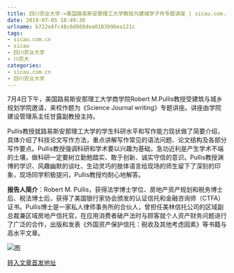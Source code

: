 ```yaml
---
title: 四川农业大学->美国路易斯安那理工大学教授为建城学子作专题讲座 | sicau.com.cn
date: 2019-07-05 18:49:30
urlname: b722e8fc48c6d860dea0103996ea121c
tags: 
- sicau.com.cn
- sicau
- 四川农业大学
- 川农大
categories:
- sicau.com.cn
- 四川农业大学
---
```



7月4日下午，美国路易斯安那理工大学商学院Robert M.Pullis教授受建筑与城乡规划学院邀请，来校作题为《Science Journal writing》专题讲座。讲座由学院建设管理系主任甘露副教授主持。

Pullis教授就路易斯安那理工大学的学生科研水平和写作能力现状做了简要介绍，具体介绍了科技论文写作方法，重点讲解写作常见的语法问题、论文结构及各部分写作要点。Pullis教授强调科研和学术要以兴趣为基础，急功近利是产生学术不端的土壤，做科研一定要树立勤勉踏实、敢于创新、诚实守信的意识。Pullis教授渊博的学识、风趣幽默的谈吐、生动灵巧的肢体语言给现场的师生留下了深刻的印象，现场同学积极提问，Pullis教授均耐心地解答。

**报告人简介**：Robert M. Pullis，获得法学博士学位、房地产资产规划和税务博士后、税法博士后，获得了美国银行家协会颁发的认证信托和金融咨询师（CTFA）证书。Pullis博士是一家私人律师事务所的合伙人，曾担任美林信托公司的区域副总裁兼区域房地产信托官，在应用消费者破产法时与顾客就个人资产财务问题进行了广泛的合作，出版和发表《外国资产保护信托：税收及其他考虑因素》等书籍与高水平文章。



![图](https://news.sicau.edu.cn/__local/E/95/31/6C74CD9374B7FF5B6E672DD7771_CEDBFDF8_AD07.jpg)

[转入文章首发地址](https://news.sicau.edu.cn/info/1078/52485.htm)